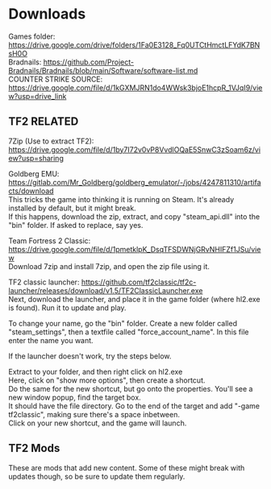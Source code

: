 # Downloads
Games folder: https://drive.google.com/drive/folders/1Fa0E3128_Fq0UTCtHmctLFYdK7BNsH0O<br>
Bradnails: https://github.com/Project-Bradnails/Bradnails/blob/main/Software/software-list.md<br>
COUNTER STRIKE SOURCE: https://drive.google.com/file/d/1kGXMJRN1do4WWsk3bjoE1hcpR_1VJqI9/view?usp=drive_link<br>

## TF2 RELATED<br>
7Zip (Use to extract TF2): https://drive.google.com/file/d/1by7I72v0vP8VvdlOQaE5SnwC3zSoam6z/view?usp=sharing<br>

Goldberg EMU: https://gitlab.com/Mr_Goldberg/goldberg_emulator/-/jobs/4247811310/artifacts/download<br>
This tricks the game into thinking it is running on Steam. It's already installed by default, but it might break.<br>
If this happens, download the zip, extract, and copy "steam_api.dll" into the "bin" folder. If asked to replace, say yes.<br>

Team Fortress 2 Classic: https://drive.google.com/file/d/1pmetklpK_DsqTFSDWNjGRvNHIFZf1JSu/view<br>
Download 7zip and install 7zip, and open the zip file using it.<br>

TF2 classic launcher: https://github.com/tf2classic/tf2c-launcher/releases/download/v1.5/TF2ClassicLauncher.exe<br>
Next, download the launcher, and place it in the game folder (where hl2.exe is found). Run it to update and play.<br>

To change your name, go the "bin" folder. Create a new folder called "steam_settings", then a textfile called "force_account_name". In this file enter the name you want.<br>

If the launcher  doesn't work, try the steps below.<br>

Extract to your folder, and then right click on hl2.exe<br>
Here, click on "show more options", then create a shortcut.<br>
Do the same for the new shortcut, but go onto the properties. You'll see a new window popup, find the target box.<br>
It should have the file directory. Go to the end of the target and add "-game tf2classic", making sure there's a space inbetween.<br>
Click on your new shortcut, and the game will launch.

## TF2 Mods<br>
These are mods that add new content. Some of these might break with updates though, so be sure to update them regularly.<br>
